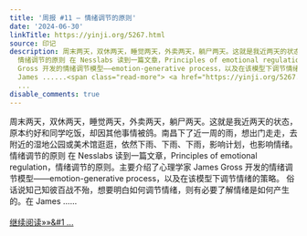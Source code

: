 ```yaml
---
title: '周报 #11 – 情绪调节的原则'
date: '2024-06-30'
linkTitle: https://yinji.org/5267.html
source: 印记
description: 周末两天，双休两天，睡觉两天，外卖两天，躺尸两天。这就是我近两天的状态，原本约好和同学吃饭，却因其他事情被鸽。南昌下了近一周的雨，想出门走走，去附近的湿地公园或美术馆逛逛，依然下雨、下雨、下雨，影响计划，也影响情绪。
  情绪调节的原则 在 Nesslabs 读到一篇文章，Principles of emotional regulation，情绪调节的原则。主要介绍了心理学家 James
  Gross 开发的情绪调节模型——emotion-generative process，以及在该模型下调节情绪的策略。 俗话说知己知彼百战不殆，想要明白如何调节情绪，则有必要了解情绪是如何产生的。在
  James ......<span class="read-more"> <a href="https://yinji.org/5267.html"><br/><br/>继续阅读&#187;&#187;&#1
  ...
disable_comments: true
---
```

周末两天，双休两天，睡觉两天，外卖两天，躺尸两天。这就是我近两天的状态，原本约好和同学吃饭，却因其他事情被鸽。南昌下了近一周的雨，想出门走走，去附近的湿地公园或美术馆逛逛，依然下雨、下雨、下雨，影响计划，也影响情绪。 情绪调节的原则 在 Nesslabs 读到一篇文章，Principles of emotional regulation，情绪调节的原则。主要介绍了心理学家 James Gross 开发的情绪调节模型——emotion-generative process，以及在该模型下调节情绪的策略。 俗话说知己知彼百战不殆，想要明白如何调节情绪，则有必要了解情绪是如何产生的。在 James ......<span class="read-more"> <a href="https://yinji.org/5267.html"><br/><br/>继续阅读&#187;&#187;&#1 ...